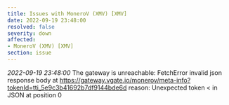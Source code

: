 ```yaml
---
title: Issues with MoneroV (XMV) [XMV]
date: 2022-09-19 23:48:00
resolved: false
severity: down
affected:
- MoneroV (XMV) [XMV]
section: issue
---
```


*2022-09-19 23:48:00* The gateway is unreachable: FetchError invalid json response body at https://gateway.vgate.io/monerov/meta-info?tokenId=tti_5e9c3b41692b7df9144bde6d reason: Unexpected token < in JSON at position 0